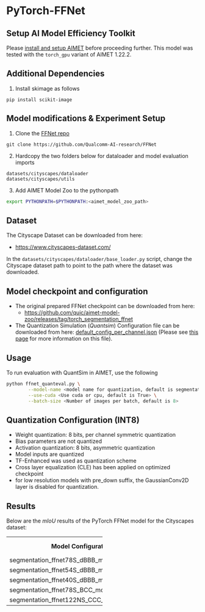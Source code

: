 # PyTorch-FFNet

## Setup AI Model Efficiency Toolkit
Please [install and setup AIMET](https://github.com/quic/aimet/blob/release-aimet-1.22/packaging/install.md) before proceeding further.
This model was tested with the `torch_gpu` variant of AIMET 1.22.2.

## Additional Dependencies
1. Install skimage as follows
```
pip install scikit-image
```

## Model modifications & Experiment Setup
1. Clone the [FFNet repo](https://github.com/Qualcomm-AI-research/FFNet)
```
git clone https://github.com/Qualcomm-AI-research/FFNet
```
2. Hardcopy the two folders below for dataloader and model evaluation imports 
```
datasets/cityscapes/dataloader
datasets/cityscapes/utils
```
3. Add AIMET Model Zoo to the pythonpath 
```bash 
export PYTHONPATH=$PYTHONPATH:<aimet_model_zoo_path>
```

## Dataset
The Cityscape Dataset can be downloaded from here:
  - https://www.cityscapes-dataset.com/

In the `datasets/cityscapes/dataloader/base_loader.py` script, change the Cityscape dataset path to point to the path where the dataset was downloaded.

## Model checkpoint and configuration

- The original prepared FFNet checkpoint can be downloaded from here:
  - https://github.com/quic/aimet-model-zoo/releases/tag/torch_segmentation_ffnet
- The Quantization Simulation (*Quantsim*) Configuration file can be downloaded from here: [default_config_per_channel.json](https://github.com/quic/aimet/blob/release-aimet-1.22/TrainingExtensions/common/src/python/aimet_common/quantsim_config/default_config_per_channel.json) (Please see [this page](https://quic.github.io/aimet-pages/releases/1.22.2/user_guide/quantization_configuration.html) for more information on this file).

## Usage
To run evaluation with QuantSim in AIMET, use the following
```bash
python ffnet_quanteval.py \
		--model-name <model name for quantization, default is segmentation_ffnet78S_dBBB_mobile> \
		--use-cuda <Use cuda or cpu, default is True> \
		--batch-size <Number of images per batch, default is 8>
```

## Quantization Configuration (INT8)
- Weight quantization: 8 bits, per channel symmetric quantization
- Bias parameters are not quantized
- Activation quantization: 8 bits, asymmetric quantization
- Model inputs are quantized
- TF-Enhanced was used as quantization scheme
- Cross layer equalization (CLE) has been applied on optimized checkpoint
- for low resolution models with pre_down suffix, the GaussianConv2D layer is disabled for quantization.

## Results
Below are the *mIoU* results of the PyTorch FFNet model for the Cityscapes dataset:

<table style= " width:50%">
  <tr>
    <th>Model Configuration</th>
    <th>FP32 (%)</th>
    <th>INT8 (%)</th>
  </tr>
  <tr>
    <td>segmentation_ffnet78S_dBBB_mobile</td>
    <td>81.3</td>
    <td>80.7</td>
  </tr>
  <tr>
    <td>segmentation_ffnet54S_dBBB_mobile</td>
    <td>80.8</td>
    <td>80.1</td>
  </tr>
  <tr>
    <td>segmentation_ffnet40S_dBBB_mobile</td>
    <td>79.2</td>
    <td>78.9</td>
  </tr>
  <tr>
    <td>segmentation_ffnet78S_BCC_mobile_pre_down</td>
    <td>80.6</td>
    <td>80.4</td>
  </tr>
  <tr>
    <td>segmentation_ffnet122NS_CCC_mobile_pre_down</td>
    <td>79.3</td>
    <td>79.0</td>
  </tr>
</table>
